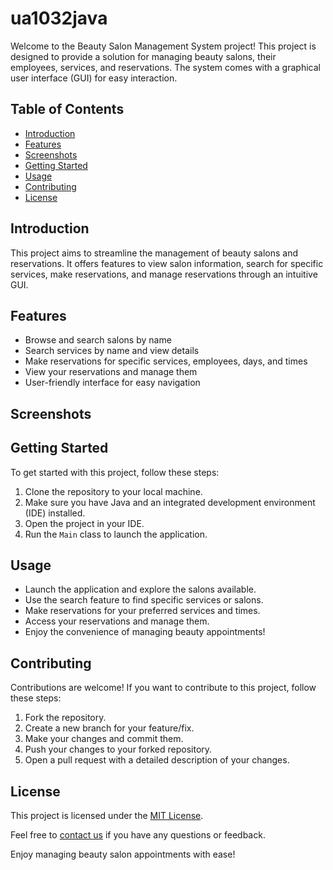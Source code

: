 # ua1032java

Welcome to the Beauty Salon Management System project! This project is designed to provide a solution for managing beauty salons, their employees, services, and reservations. The system comes with a graphical user interface (GUI) for easy interaction.

## Table of Contents
- [Introduction](#introduction)
- [Features](#features)
- [Screenshots](#screenshots)
- [Getting Started](#getting-started)
- [Usage](#usage)
- [Contributing](#contributing)
- [License](#license)

## Introduction
This project aims to streamline the management of beauty salons and reservations. It offers features to view salon information, search for specific services, make reservations, and manage reservations through an intuitive GUI.

## Features
- Browse and search salons by name
- Search services by name and view details
- Make reservations for specific services, employees, days, and times
- View your reservations and manage them
- User-friendly interface for easy navigation

## Screenshots
[//]: # (Add some screenshots of your GUI here)

## Getting Started
To get started with this project, follow these steps:
1. Clone the repository to your local machine.
2. Make sure you have Java and an integrated development environment (IDE) installed.
3. Open the project in your IDE.
4. Run the `Main` class to launch the application.

## Usage
- Launch the application and explore the salons available.
- Use the search feature to find specific services or salons.
- Make reservations for your preferred services and times.
- Access your reservations and manage them.
- Enjoy the convenience of managing beauty appointments!

## Contributing
Contributions are welcome! If you want to contribute to this project, follow these steps:
1. Fork the repository.
2. Create a new branch for your feature/fix.
3. Make your changes and commit them.
4. Push your changes to your forked repository.
5. Open a pull request with a detailed description of your changes.

## License
This project is licensed under the [MIT License](LICENSE).

Feel free to [contact us](mailto:your.email@example.com) if you have any questions or feedback.

Enjoy managing beauty salon appointments with ease!
